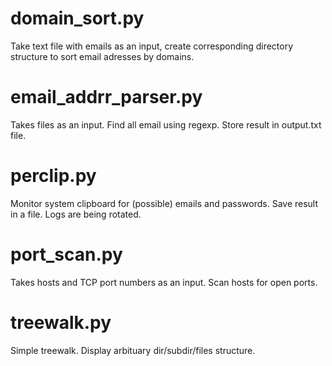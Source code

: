 # domain_sort.py
Take text file with emails as an input, create corresponding directory structure to sort email adresses by domains.

# email_addrr_parser.py 
Takes files as an input. Find all email using regexp. Store result in output.txt file.

# perclip.py
Monitor system clipboard for (possible) emails and passwords. Save result in a file. Logs are being rotated.

# port_scan.py
Takes hosts and TCP port numbers as an input. Scan hosts for open ports.

# treewalk.py
Simple treewalk. Display arbituary dir/subdir/files structure.
